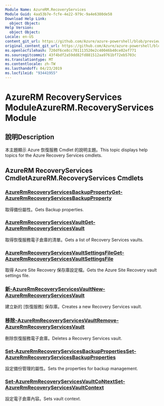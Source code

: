 ```yaml
---
Module Name: AzureRM.RecoveryServices
Module Guid: 4aa53b7e-fcfe-4e22-979c-9a4e6380de58
Download Help Link:
  object Object: 
Help Version:
  object Object: 
Locale: en-US
content_git_url: https://github.com/Azure/azure-powershell/blob/preview/src/ResourceManager/RecoveryServices/Commands.RecoveryServices/help/AzureRM.RecoveryServices.md
original_content_git_url: https://github.com/Azure/azure-powershell/blob/preview/src/ResourceManager/RecoveryServices/Commands.RecoveryServices/help/AzureRM.RecoveryServices.md
ms.openlocfilehash: 720df6ce8cc701113520e2c40046b40ce02ef771
ms.sourcegitcommit: 43f4bdf2a59dd82fd881512aa9761bf72eb5703c
ms.translationtype: MT
ms.contentlocale: zh-TW
ms.lasthandoff: 04/23/2019
ms.locfileid: "93441955"
---
```

# <span data-ttu-id="c17f2-101">AzureRM RecoveryServices Module</span><span class="sxs-lookup"><span data-stu-id="c17f2-101">AzureRM.RecoveryServices Module</span></span>
## <span data-ttu-id="c17f2-102">說明</span><span class="sxs-lookup"><span data-stu-id="c17f2-102">Description</span></span>
<span data-ttu-id="c17f2-103">本主題顯示 Azure 恢復服務 Cmdlet 的說明主題。</span><span class="sxs-lookup"><span data-stu-id="c17f2-103">This topic displays help topics for the Azure Recovery Services cmdlets.</span></span>

## <span data-ttu-id="c17f2-104">AzureRM RecoveryServices Cmdlet</span><span class="sxs-lookup"><span data-stu-id="c17f2-104">AzureRM.RecoveryServices Cmdlets</span></span>
### [<span data-ttu-id="c17f2-105">AzureRmRecoveryServicesBackupProperty</span><span class="sxs-lookup"><span data-stu-id="c17f2-105">Get-AzureRmRecoveryServicesBackupProperty</span></span>](Get-AzureRmRecoveryServicesBackupProperty.md)
<span data-ttu-id="c17f2-106">取得備份屬性。</span><span class="sxs-lookup"><span data-stu-id="c17f2-106">Gets Backup properties.</span></span>

### [<span data-ttu-id="c17f2-107">AzureRmRecoveryServicesVault</span><span class="sxs-lookup"><span data-stu-id="c17f2-107">Get-AzureRmRecoveryServicesVault</span></span>](Get-AzureRmRecoveryServicesVault.md)
<span data-ttu-id="c17f2-108">取得恢復服務電子倉庫的清單。</span><span class="sxs-lookup"><span data-stu-id="c17f2-108">Gets a list of Recovery Services vaults.</span></span>

### [<span data-ttu-id="c17f2-109">AzureRmRecoveryServicesVaultSettingsFile</span><span class="sxs-lookup"><span data-stu-id="c17f2-109">Get-AzureRmRecoveryServicesVaultSettingsFile</span></span>](Get-AzureRmRecoveryServicesVaultSettingsFile.md)
<span data-ttu-id="c17f2-110">取得 Azure Site Recovery 保存庫設定檔。</span><span class="sxs-lookup"><span data-stu-id="c17f2-110">Gets the Azure Site Recovery vault settings file.</span></span>

### [<span data-ttu-id="c17f2-111">新-AzureRmRecoveryServicesVault</span><span class="sxs-lookup"><span data-stu-id="c17f2-111">New-AzureRmRecoveryServicesVault</span></span>](New-AzureRmRecoveryServicesVault.md)
<span data-ttu-id="c17f2-112">建立新的 [恢復服務] 保存庫。</span><span class="sxs-lookup"><span data-stu-id="c17f2-112">Creates a new Recovery Services vault.</span></span>

### [<span data-ttu-id="c17f2-113">移除-AzureRmRecoveryServicesVault</span><span class="sxs-lookup"><span data-stu-id="c17f2-113">Remove-AzureRmRecoveryServicesVault</span></span>](Remove-AzureRmRecoveryServicesVault.md)
<span data-ttu-id="c17f2-114">刪除恢復服務電子倉庫。</span><span class="sxs-lookup"><span data-stu-id="c17f2-114">Deletes a Recovery Services vault.</span></span>

### [<span data-ttu-id="c17f2-115">Set-AzureRmRecoveryServicesBackupProperties</span><span class="sxs-lookup"><span data-stu-id="c17f2-115">Set-AzureRmRecoveryServicesBackupProperties</span></span>](Set-AzureRmRecoveryServicesBackupProperties.md)
<span data-ttu-id="c17f2-116">設定備份管理的屬性。</span><span class="sxs-lookup"><span data-stu-id="c17f2-116">Sets the properties for backup management.</span></span>

### [<span data-ttu-id="c17f2-117">Set-AzureRmRecoveryServicesVaultCoNtext</span><span class="sxs-lookup"><span data-stu-id="c17f2-117">Set-AzureRmRecoveryServicesVaultContext</span></span>](Set-AzureRmRecoveryServicesVaultContext.md)
<span data-ttu-id="c17f2-118">設定電子倉庫內容。</span><span class="sxs-lookup"><span data-stu-id="c17f2-118">Sets vault context.</span></span>

